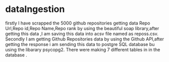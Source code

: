# dataIngestion
firstly I have scrapped the 5000 github repositories getting data Repo Url,Repo id,Repo Name,Repo rank by using the beautiful soap library,after getting this data ,I am saving this data into acsv file named as reposs.csv.
Secondly I am getting Github Repositories data by using the Github API,after getting the response i am sending this data to postgre SQL database bu using the libarary psycopg2.
There were making 7 different tables in in the database .
